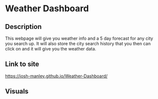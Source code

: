 # Weather Dashboard

## Description
This webpage will give you weather info and a 5 day forecast for any city you search up. It will also store the city search history that you
then can click on and it will give you the weather data.

## Link to site
https://josh-manley.github.io/Weather-Dashboard/

## Visuals
